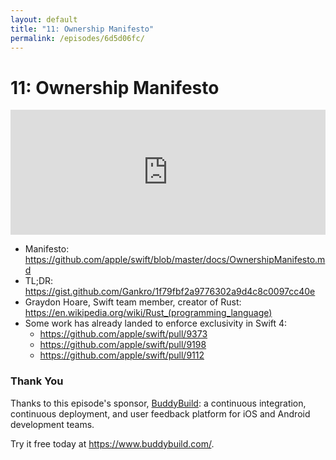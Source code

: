 ```yaml
---
layout: default
title: "11: Ownership Manifesto"
permalink: /episodes/6d5d06fc/
---
```


# 11: Ownership Manifesto

<iframe frameBorder="0" height="200px" scrolling="no" seamless src="https://player.simplecast.com/23ea43f5-838e-4cb4-a9e5-4db00048b40b" width="100%"></iframe>

* Manifesto: https://github.com/apple/swift/blob/master/docs/OwnershipManifesto.md
* TL;DR: https://gist.github.com/Gankro/1f79fbf2a9776302a9d4c8c0097cc40e
* Graydon Hoare, Swift team member, creator of Rust: https://en.wikipedia.org/wiki/Rust_(programming_language)
* Some work has already landed to enforce exclusivity in Swift 4:
    * https://github.com/apple/swift/pull/9373
    * https://github.com/apple/swift/pull/9198
    * https://github.com/apple/swift/pull/9112

### Thank You

Thanks to this episode's sponsor, [BuddyBuild][1]: a continuous integration, continuous deployment, and user feedback platform for iOS and Android development teams.

Try it free today at https://www.buddybuild.com/.


  [1]: https://www.buddybuild.com/
